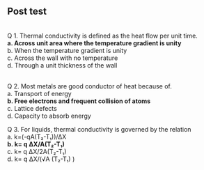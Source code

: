 ## Post test
<br>
Q 1. Thermal conductivity is defined as the heat flow per unit time.<br>
<b>a. Across unit area where the temperature gradient is unity<br></b>
b. When the temperature gradient is unity<br>
c. Across the wall with no temperature<br>
d. Through a unit thickness of the wall<br><br>

Q 2. Most metals are good conductor of heat because of.<br>
a. Transport of energy<br>
<b>**b. Free electrons and frequent collision of atoms**<br></b>
c. Lattice defects<br>
d. Capacity to absorb energy<br>


Q 3. For liquids, thermal conductivity is governed by the relation<br>
a. k=(-qA(T₂-T₁))/∆X <br>
<b>b. k= q ∆X/A(T₂-T₁) <br></b>
c. k= q ∆X/2A(T₂-T₁) <br>
d. k= q ∆X/(√A (T₂-T₁) )<br>
